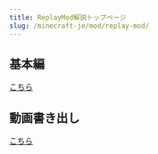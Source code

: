 ```yaml
---
title: ReplayMod解説トップページ
slug: /minecraft-je/mod/replay-mod/
---
```


## 基本編

[こちら](./basic/)

## 動画書き出し

[こちら](./video/)
